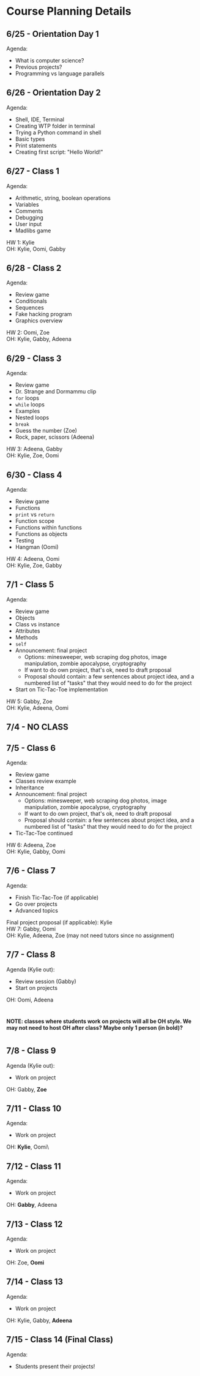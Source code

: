 # Course Planning Details

## 6/25 - Orientation Day 1

Agenda:

- What is computer science?
- Previous projects?
- Programming vs language parallels

## 6/26 - Orientation Day 2

Agenda:

- Shell, IDE, Terminal
- Creating WTP folder in terminal
- Trying a Python command in shell
- Basic types
- Print statements
- Creating first script: "Hello World!"

## 6/27 - Class 1

Agenda:

- Arithmetic, string, boolean operations
- Variables
- Comments
- Debugging
- User input
- Madlibs game

HW 1: Kylie\
OH: Kylie, Oomi, Gabby

## 6/28 - Class 2

Agenda:

- Review game
- Conditionals
- Sequences
- Fake hacking program
- Graphics overview

HW 2: Oomi, Zoe\
OH: Kylie, Gabby, Adeena

## 6/29 - Class 3

Agenda:

- Review game
- Dr. Strange and Dormammu clip
- `for` loops
- `while` loops
- Examples
- Nested loops
- `break`
- Guess the number (Zoe)
- Rock, paper, scissors (Adeena)

HW 3: Adeena, Gabby\
OH: Kylie, Zoe, Oomi

## 6/30 - Class 4

Agenda:

- Review game
- Functions
- `print` vs `return`
- Function scope
- Functions within functions
- Functions as objects
- Testing
- Hangman (Oomi)

HW 4: Adeena, Oomi\
OH: Kylie, Zoe, Gabby

## 7/1 - Class 5

Agenda:

- Review game
- Objects
- Class vs instance
- Attributes
- Methods
- `self`
- Announcement: final project
  - Options: minesweeper, web scraping dog photos, image manipulation, zombie apocalypse, cryptography
  - If want to do own project, that's ok, need to draft proposal
  - Proposal should contain: a few sentences about project idea, and a numbered list of "tasks" that they would need to do for the project
- Start on Tic-Tac-Toe implementation

HW 5: Gabby, Zoe\
OH: Kylie, Adeena, Oomi

## 7/4 - NO CLASS

## 7/5 - Class 6

Agenda:

- Review game
- Classes review example
- Inheritance
- Announcement: final project
  - Options: minesweeper, web scraping dog photos, image manipulation, zombie apocalypse, cryptography
  - If want to do own project, that's ok, need to draft proposal
  - Proposal should contain: a few sentences about project idea, and a numbered list of "tasks" that they would need to do for the project
- Tic-Tac-Toe continued

HW 6: Adeena, Zoe\
OH: Kylie, Gabby, Oomi

## 7/6 - Class 7

Agenda:

- Finish Tic-Tac-Toe (if applicable)
- Go over projects
- Advanced topics

Final project proposal (if applicable): Kylie\
HW 7: Gabby, Oomi\
OH: Kylie, Adeena, Zoe (may not need tutors since no assignment)

## 7/7 - Class 8

Agenda (Kylie out):

- Review session (Gabby)
- Start on projects

OH: Oomi, Adeena

#

**NOTE: classes where students work on projects will all be OH style. We may not need to host OH after class? Maybe only 1 person (in bold)?**

#

## 7/8 - Class 9

Agenda (Kylie out):

- Work on project

OH: Gabby, **Zoe**

## 7/11 - Class 10

Agenda:

- Work on project

OH: **Kylie**, Oomi\

## 7/12 - Class 11

Agenda:

- Work on project

OH: **Gabby**, Adeena

## 7/13 - Class 12

Agenda:

- Work on project

OH: Zoe, **Oomi**

## 7/14 - Class 13

Agenda:

- Work on project

OH: Kylie, Gabby, **Adeena**

## 7/15 - Class 14 (Final Class)

Agenda:

- Students present their projects!
